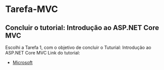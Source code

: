 # Tarefa-MVC
## Concluir o tutorial: Introdução ao ASP.NET Core MVC

Escolhi a Tarefa 1, com o objetivo de concluir o Tuturial: Introdução ao ASP.NET Core MVC
Link do tutorial: </br>
* [Microsoft](https://docs.microsoft.com/pt-br/aspnet/core/tutorials/first-mvc-app/start-mvc?view)
